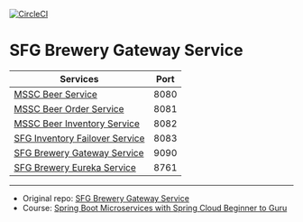 [![CircleCI](https://circleci.com/gh/Shterneregen/mssc-brewery-gateway.svg?style=svg)](https://circleci.com/gh/Shterneregen/mssc-brewery-gateway)
# SFG Brewery Gateway Service

| Services                                                                                   |Port|
| ------------------------------------------------------------------------------------------ |----|
| [MSSC Beer Service](https://github.com/Shterneregen/mssc-beer-service)                     |8080|
| [MSSC Beer Order Service](https://github.com/Shterneregen/mssc-beer-service)               |8081|
| [MSSC Beer Inventory Service](https://github.com/Shterneregen/mssc-beer-inventory-service) |8082|
| [SFG Inventory Failover Service](https://github.com/Shterneregen/mssc-inventory-failover)  |8083|
| [SFG Brewery Gateway Service](https://github.com/Shterneregen/mssc-brewery-gateway)        |9090|
| [SFG Brewery Eureka Service](https://github.com/Shterneregen/mssc-brewery-eureka)          |8761|

---
* Original repo:
[SFG Brewery Gateway Service](https://github.com/springframeworkguru/mssc-brewery-gateway)
* Course: 
[Spring Boot Microservices with Spring Cloud Beginner to Guru](https://www.udemy.com/course/spring-boot-microservices-with-spring-cloud-beginner-to-guru/)